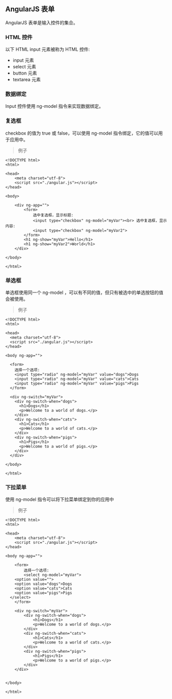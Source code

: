 ## AngularJS 表单
AngularJS 表单是输入控件的集合。

### HTML 控件
以下 HTML input 元素被称为 HTML 控件:
* input 元素
* select 元素
* button 元素
* textarea 元素

### 数据绑定
Input 控件使用 ng-model 指令来实现数据绑定。

### 复选框
checkbox 的值为 true 或 false，可以使用 ng-model 指令绑定，它的值可以用于应用中。
>例子
```
<!DOCTYPE html>
<html>

<head>
    <meta charset="utf-8">
    <script src="./angular.js"></script>
</head>

<body>

    <div ng-app="">
        <form>
            选中复选框，显示标题:
            <input type="checkbox" ng-model="myVar"><br> 选中复选框，显示内容:
            <input type="checkbox" ng-model="myVar2">
        </form>
        <h1 ng-show="myVar">Hello</h1>
        <h1 ng-show="myVar2">World</h1>
    </div>

</body>

</html>
```

### 单选框
单选框使用同一个 ng-model ，可以有不同的值，但只有被选中的单选按钮的值会被使用。
>例子
```
<!DOCTYPE html>
<html>

<head>
  <meta charset="utf-8">
  <script src="./angular.js"></script>
</head>

<body ng-app="">

  <form>
    选择一个选项:
    <input type="radio" ng-model="myVar" value="dogs">Dogs
    <input type="radio" ng-model="myVar" value="cats">Cats
    <input type="radio" ng-model="myVar" value="pigs">Pigs
  </form>

  <div ng-switch="myVar">
    <div ng-switch-when="dogs">
      <h1>Dogs</h1>
      <p>Welcome to a world of dogs.</p>
    </div>
    <div ng-switch-when="cats">
      <h1>Cats</h1>
      <p>Welcome to a world of cats.</p>
    </div>
    <div ng-switch-when="pigs">
      <h1>Pigs</h1>
      <p>Welcome to a world of pigs.</p>
    </div>
  </div>

</body>

</html>
```

### 下拉菜单
使用 ng-model 指令可以将下拉菜单绑定到你的应用中
>例子
```
<!DOCTYPE html>
<html>

<head>
    <meta charset="utf-8">
    <script src="./angular.js"></script>
</head>

<body ng-app="">

    <form>
        选择一个选项:
        <select ng-model="myVar">
    <option value="">
    <option value="dogs">Dogs
    <option value="cats">Cats
    <option value="pigs">Pigs
  </select>
    </form>

    <div ng-switch="myVar">
        <div ng-switch-when="dogs">
            <h1>Dogs</h1>
            <p>Welcome to a world of dogs.</p>
        </div>
        <div ng-switch-when="cats">
            <h1>Cats</h1>
            <p>Welcome to a world of cats.</p>
        </div>
        <div ng-switch-when="pigs">
            <h1>Pigs</h1>
            <p>Welcome to a world of pigs.</p>
        </div>
    </div>


</body>

</html>
```
